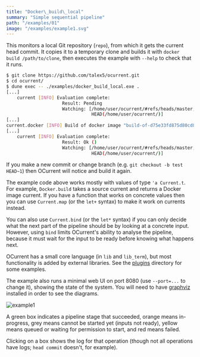```yaml
---
title: "Docker\_build\_local"
summary: "Simple sequential pipeline"
path: "/examples/01"
image: "/examples/example1.svg"
---
```


This monitors a local Git repository (`repo`), from which it gets the current
head commit. It copies it to a temporary clone and builds it with `docker build /path/to/clone`, then executes the example with `--help` to check that it runs.

```bash
$ git clone https://github.com/talex5/ocurrent.git
$ cd ocurrent/
$ dune exec -- ./examples/docker_build_local.exe .
[...]
    current [INFO] Evaluation complete:
                     Result: Pending
                     Watching: [/home/user/ocurrent/#refs/heads/master;
                                HEAD(/home/user/ocurrent/)]
[...]
current.docker [INFO] Build of docker image "build-of-d75e33fd875d80cd8e0cddf83904dd6d7aea12d3" succeeded
[...]
    current [INFO] Evaluation complete:
                     Result: Ok ()
                     Watching: [/home/user/ocurrent/#refs/heads/master;
                                HEAD(/home/user/ocurrent/)]
```

If you make a new commit or change branch (e.g. `git checkout -b test HEAD~1`) then OCurrent will
notice and build it again.

The example code above works mostly with values of type `'a Current.t`.
For example, `Docker.build` takes a source current and returns a Docker image current.
If you have a function that works on concrete values then you can use `Current.map`
(or the `let+` syntax) to make it work on currents instead.

You can also use `Current.bind` (or the `let*` syntax) if you can only decide
what the next part of the pipeline should be by looking at a concrete input.
However, using `bind` limits OCurrent's ability to analyse the pipeline,
because it must wait for the input to be ready before knowing what happens
next.

OCurrent has a small core language (in `lib` and `lib_term`), but most
functionality is added by external libraries. See the [plugins][] directory for
some examples.

The example also runs a minimal web UI on port 8080 (use `--port=...` to change it),
showing the state of the system. You will need to have [graphviz][] installed in order
to see the diagrams.

![example1](/examples/example1.svg)

A green box indicates a pipeline stage that succeeded, orange means
in-progress, grey means cannot be started yet (inputs not ready),
yellow means queued or waiting for permission to start, and red means failed.

Clicking on a box shows the log for that operation (though not all operations
have logs; `head commit` doesn't, for example).

[docker_build_local.ml]: https://github.com/talex5/ocurrent/blob/master/examples/docker_build_local.ml
[plugins]: https://github.com/talex5/ocurrent/blob/master/plugins
[graphviz]: https://graphviz.org/
